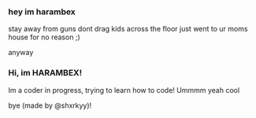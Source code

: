 ### hey im harambex
stay away from guns
dont drag kids across the floor
just went to ur moms house for no reason ;)

anyway

### Hi, im HARAMBEX!
Im a coder in progress, trying to learn how to code!
Ummmm yeah cool

bye (made by @shxrkyy)!
